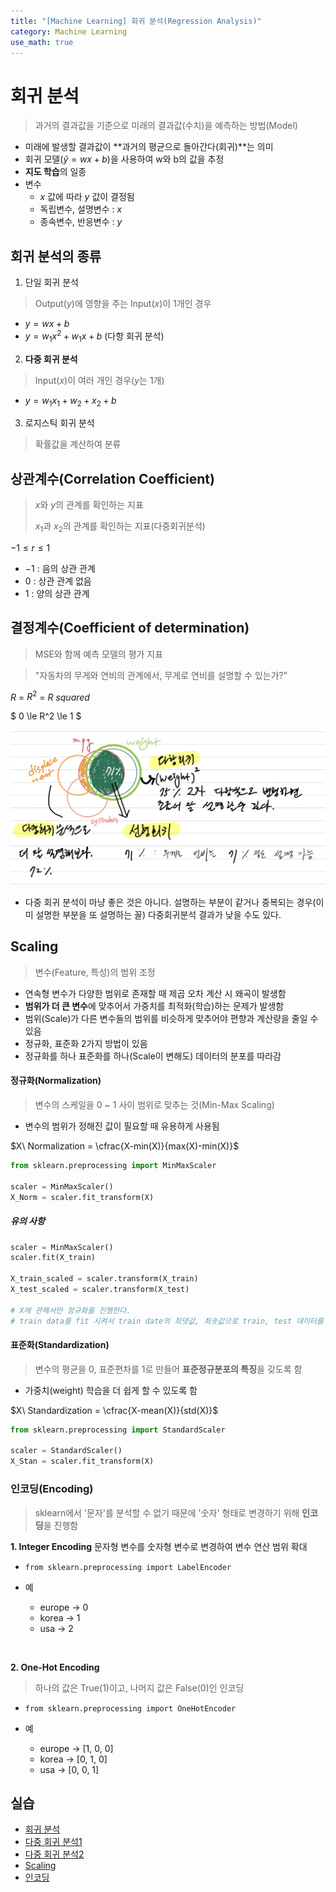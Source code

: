 ```yaml
---
title: "[Machine Learning] 회귀 분석(Regression Analysis)"
category: Machine Learning
use_math: true
---
```


# 회귀 분석
> 과거의 결과값을 기준으로 미래의 결과값(수치)을 예측하는 방법(Model)

- 미래에 발생할 결과값이 **과거의 평균으로 돌아간다(회귀)**는 의미
- 회귀 모델($\hat{y} = wx+b$)을 사용하여 w와 b의 값을 추정
- **지도 학습**의 일종
- 변수
    - $x$ 값에 따라 $y$ 값이 결정됨
    - 독립변수, 설명변수 : $x$
    - 종속변수, 반응변수 : $y$

## 회귀 분석의 종류
1. 단일 회귀 분석
> Output($y$)에 영향을 주는 Input($x$)이 1개인 경우

- $y = wx + b$
- $y = w_1 x^2 + w_1 x + b$ (다항 회귀 분석)

2. **다중 회귀 분석**
> Input($x$)이 여러 개인 경우($y$는 1개)

- $y = w_1 x_1 + w_2 + x_2 + b$

3. 로지스틱 회귀 분석
> 확률값을 계산하여 분류
   
## 상관계수(Correlation Coefficient)
> $x$와 $y$의 관계를 확인하는 지표
>
> $x_1$과 $x_2$의 관계를 확인하는 지표(다중회귀분석)

$-1 \le r \le 1$
  - $-1$ : 음의 상관 관계
  - $0$ : 상관 관계 없음
  - $1$ : 양의 상관 관계

## 결정계수(Coefficient of determination)
> MSE와 함께 예측 모델의 평가 지표

> "자동차의 무게와 연비의 관계에서, 무게로 연비를 설명할 수 있는가?"

$R$ = $R^2$ = $R\  squared$

$ 0 \le R^2 \le 1 $

![](/assets/images/posts/ml/r_squared.png)
- 다중 회귀 분석이 마냥 좋은 것은 아니다. 설명하는 부분이 같거나 중복되는 경우(이미 설명한 부분을 또 설명하는 꼴) 다중회귀분석 결과가 낮을 수도 있다.


## Scaling
> 변수(Feature, 특성)의 범위 조정

- 연속형 변수가 다양한 범위로 존재할 때 제곱 오차 계산 시 왜곡이 발생함
- **범위가 더 큰 변수**에 맞추어서 가중치를 최적화(학습)하는 문제가 발생함
- 범위(Scale)가 다른 변수들의 범위를 비슷하게 맞추어야 편향과 계산량을 줄일 수 있음
- 정규화, 표준화 2가지 방법이 있음
- 정규화를 하나 표준화를 하나(Scale이 변해도) 데이터의 분포를 따라감

#### 정규화(Normalization)
> 변수의 스케일을 0 ~ 1 사이 범위로 맞추는 것(Min-Max Scaling)

- 변수의 범위가 정해진 값이 필요할 때 유용하게 사용됨

$X\ Normalization = \cfrac{X-min(X)}{max(X)-min(X)}$

```python
from sklearn.preprocessing import MinMaxScaler

scaler = MinMaxScaler()
X_Norm = scaler.fit_transform(X)
```

##### 유의 사항
```python
scaler = MinMaxScaler()
scaler.fit(X_train)

X_train_scaled = scaler.transform(X_train)
X_test_scaled = scaler.transform(X_test)

# X에 관해서만 정규화를 진행한다.
# train data를 fit 시켜서 train date의 최댓값, 최솟값으로 train, test 데이터를 정규화 한다.
```

#### 표준화(Standardization)
> 변수의 평균을 0, 표준편차를 1로 만들어 **표준정규분포의 특징**을 갖도록 함

- 가중치(weight) 학습을 더 쉽게 할 수 있도록 함

$X\ Standardization = \cfrac{X-mean(X)}{std(X)}$

```python
from sklearn.preprocessing import StandardScaler

scaler = StandardScaler()
X_Stan = scaler.fit_transform(X)
```

### 인코딩(Encoding)
> sklearn에서 '문자'를 분석할 수 없기 때문에 '숫자' 형태로 변경하기 위해 **인코딩**을 진행함

**1. Integer Encoding**
문자형 변수를 숫자형 변수로 변경하여 변수 연산 범위 확대
- `from sklearn.preprocessing import LabelEncoder`
   
- 예
  - europe -> 0
  - korea -> 1
  - usa -> 2

<br>

**2. One-Hot Encoding**
> 하나의 값은 True(1)이고, 나머지 값은 False(0)인 인코딩

- `from sklearn.preprocessing import OneHotEncoder`

- 예
  - europe -> [1, 0, 0]
  - korea  -> [0, 1, 0]
  - usa    -> [0, 0, 1]

## 실습
- <a href="https://colab.research.google.com/drive/1THDYGhcr3dLQ-sLHNa3DkUR-xGoilhVC?usp=sharing">회귀 분석</a>
- <a href="https://colab.research.google.com/drive/1WSqNN3HQRfyNKtn3lBKvRpg9WH3ESyOO?usp=sharing">다중 회귀 분석1</a>
- <a href="https://colab.research.google.com/drive/1dmxHHsn9Sj5ygDRbmou7vSQJ5YrS1VPg?usp=sharing">다중 회귀 분석2</a>
- <a href="https://colab.research.google.com/drive/1WUopkyZaJQXd7WosujJxTyWlGyfaxTLQ?usp=sharing">Scaling</a>
- <a href="https://colab.research.google.com/drive/16DF-sBWhe6tstwT_iqgueVeW2wGzqXx8?usp=sharing">인코딩</a>